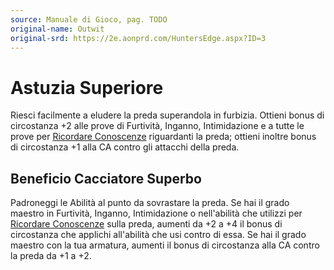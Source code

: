```yaml
---
source: Manuale di Gioco, pag. TODO
original-name: Outwit
original-srd: https://2e.aonprd.com/HuntersEdge.aspx?ID=3
---
```


# Astuzia Superiore

Riesci facilmente a eludere la preda superandola in furbizia. Ottieni bonus di
circostanza +2 alle prove di Furtività, Inganno, Intimidazione e a tutte le
prove per [Ricordare Conoscenze](/azioni/abilita/ricordare-conoscenze)
riguardanti la preda; ottieni inoltre bonus di circostanza +1 alla CA contro gli
attacchi della preda.

## Beneficio Cacciatore Superbo

Padroneggi le Abilità al punto da sovrastare la preda. Se hai il grado maestro
in Furtività, Inganno, Intimidazione o nell'abilità che utilizzi per
[Ricordare Conoscenze](/azioni/abilita/ricordare-conoscenze) sulla preda,
aumenti da +2 a +4 il bonus di circostanza che applichi all'abilità che usi
contro di essa. Se hai il grado maestro con la tua armatura, aumenti il bonus di
circostanza alla CA contro la preda da +1 a +2.
